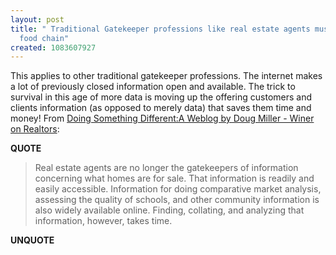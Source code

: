 ```yaml
---
layout: post
title: " Traditional Gatekeeper professions like real estate agents must move up the
  food chain"
created: 1083607927
---
```

<p>This applies to other traditional gatekeeper professions. The internet makes a lot of previously closed information open and available. The trick to survival in this age of more data is moving up the offering customers and clients information (as opposed to merely data) that saves them time and money! From <a href="http://www.doug-miller.net/blog/archive/wineronrealtors.html">Doing Something Different:A Weblog by Doug Miller - Winer on Realtors</a>:</p><p><strong>QUOTE</strong></p><blockquote>Real estate agents are no longer the gatekeepers of information concerning what homes are for sale. That information is readily and easily accessible. Information for doing comparative market analysis, assessing the quality of schools, and other community information is also widely available online. Finding, collating, and analyzing that information, however, takes time.</blockquote><p><strong>UNQUOTE</strong></p>
